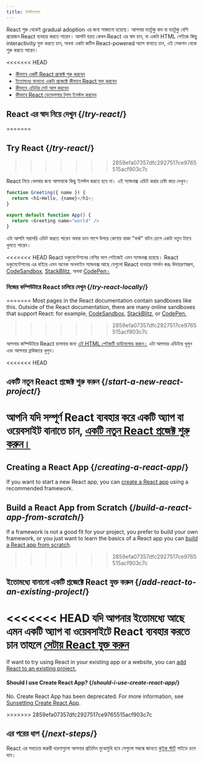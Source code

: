 ```yaml
---
title: ইন্সটলেশন
---
```


<Intro>

React শুরু থেকেই gradual adoption এর জন্য সাজানো হয়েছে। আপনার যতটুকু কম বা যতটুকু বেশি প্রয়োজন React ব্যবহার করতে পারেন। আপনি হয়ত কেবল React এর স্বাদ চান, বা একটা HTML পেইজে কিছু interactivity যুক্ত করতে চান, অথবা একটা জটিল React-powered অ্যাপ বানাতে চান, এই সেকশন থেকে শুরু করতে পারেন।

</Intro>

<<<<<<< HEAD
<YouWillLearn isChapter={true}>

* [কীভাবে একটি React প্রজেক্ট শুরু করবেন](/learn/start-a-new-react-project)
* [ইতোমধ্যে বানানো একটা প্রজেক্টে কীভাবে React যুক্ত করবেন](/learn/add-react-to-an-existing-project)
* [কীভাবে এডিটর সেট আপ করবেন](/learn/editor-setup)
* [কীভাবে React ডেভেলপার টুলস ইনস্টল করবেন](/learn/react-developer-tools)

</YouWillLearn>

## React এর স্বাদ নিয়ে দেখুন {/*try-react*/}
=======
## Try React {/*try-react*/}
>>>>>>> 2859efa07357dfc2927517ce9765515acf903c7c

React নিয়ে খেলবার জন্য আপনাকে কিছু ইনস্টল করতে হবে না। এই স্যান্ডবক্স এডিট করার চেষ্টা করে দেখুন।

<Sandpack>

```js
function Greeting({ name }) {
  return <h1>Hello, {name}</h1>;
}

export default function App() {
  return <Greeting name="world" />
}
```

</Sandpack>

এটা আপনি সরাসরি এডিট করতে পারেন অথবা ডান পাশে উপরে কোণায় থাকা "ফর্ক" বাটন চেপে একটা নতুন ট্যাবে খুলতে পারেন। 

<<<<<<< HEAD
React ডকুমেন্টেশনের বেশির ভাগ পেইজেই এমন স্যান্ডবক্স রয়েছে। React ডকুমেন্টেশনের এর বাইরে এমন অনেক অনলাইন স্যান্ডবক্স আছে যেগুলো React ব্যবহার সমর্থন করঃ উদাহরণস্বরূপ, [CodeSandbox](https://codesandbox.io/s/new), [StackBlitz](https://stackblitz.com/fork/react), অথবা [CodePen।](https://codepen.io/pen?&editors=0010&layout=left&prefill_data_id=3f4569d1-1b11-4bce-bd46-89090eed5ddb)

### নিজের কম্পিউটারে React চালিয়ে দেখুন {/*try-react-locally*/}
=======
Most pages in the React documentation contain sandboxes like this. Outside of the React documentation, there are many online sandboxes that support React: for example, [CodeSandbox](https://codesandbox.io/s/new), [StackBlitz](https://stackblitz.com/fork/react), or [CodePen.](https://codepen.io/pen?template=QWYVwWN)
>>>>>>> 2859efa07357dfc2927517ce9765515acf903c7c

আপনার কম্পিউটারে React চালাবার জন্য [এই HTML পেইজটি ডাউনলোড করুন।](https://gist.githubusercontent.com/gaearon/0275b1e1518599bbeafcde4722e79ed1/raw/db72dcbf3384ee1708c4a07d3be79860db04bff0/example.html) এটা আপনার এডিটরে খুলুন এবং আপনার ব্রাউজারে খুলুন।

<<<<<<< HEAD
## একটি নতুন React প্রজেক্ট শুরু করুন {/*start-a-new-react-project*/}

আপনি যদি সম্পূর্ণ React ব্যবহার করে একটি অ্যাপ বা ওয়েবসাইট বানাতে চান, [একটি নতুন React প্রজেক্ট শুরু করুন।](/learn/start-a-new-react-project)
=======
## Creating a React App {/*creating-a-react-app*/}

If you want to start a new React app, you can [create a React app](/learn/creating-a-react-app) using a recommended framework.

## Build a React App from Scratch {/*build-a-react-app-from-scratch*/}

If a framework is not a good fit for your project, you prefer to build your own framework, or you just want to learn the basics of a React app you can [build a React app from scratch](/learn/build-a-react-app-from-scratch).
>>>>>>> 2859efa07357dfc2927517ce9765515acf903c7c

## ইতোমধ্যে বানানো একটি প্রজেক্টে React যুক্ত করুন {/*add-react-to-an-existing-project*/}

<<<<<<< HEAD
যদি আপনার ইতোমধ্যে আছে এমন একটি অ্যাপ বা ওয়েবসাইটে React ব্যবহার করতে চান তাহলে [সেটায় React যুক্ত করুন](/learn/add-react-to-an-existing-project)
=======
If want to try using React in your existing app or a website, you can [add React to an existing project.](/learn/add-react-to-an-existing-project)


<Note>

#### Should I use Create React App? {/*should-i-use-create-react-app*/}

No. Create React App has been deprecated. For more information, see [Sunsetting Create React App](/blog/2025/02/14/sunsetting-create-react-app).

</Note>
>>>>>>> 2859efa07357dfc2927517ce9765515acf903c7c

## এর পরের ধাপ {/*next-steps*/}

React এর সবচেয়ে জরুরী ধারণাগুলো আপনার প্রতিদিন মুখোমুখি হবে সেগুলো সম্বন্ধে জানতে [কুইক স্টার্ট](/learn) গাইডে চলে যান। 

